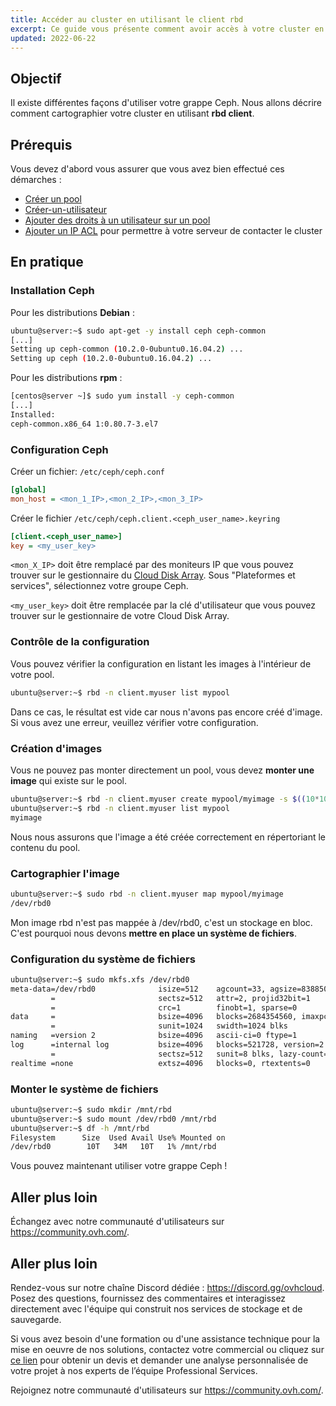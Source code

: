 ```yaml
---
title: Accéder au cluster en utilisant le client rbd
excerpt: Ce guide vous présente comment avoir accès à votre cluster en utilisant le client rbd.
updated: 2022-06-22
---
```


## Objectif

Il existe différentes façons d'utiliser votre grappe Ceph. Nous allons décrire comment cartographier votre cluster en utilisant **rbd client**.

## Prérequis

Vous devez d'abord vous assurer que vous avez bien effectué ces démarches :

- [Créer un pool](/pages/storage_and_backup/block_storage/cloud_disk_array/ceph_create_a_pool)
- [Créer-un-utilisateur](/pages/storage_and_backup/block_storage/cloud_disk_array/ceph_create_a_user)
- [Ajouter des droits à un utilisateur sur un pool](/pages/storage_and_backup/block_storage/cloud_disk_array/ceph_change_user_rights)
- [Ajouter un IP ACL](/pages/storage_and_backup/block_storage/cloud_disk_array/ceph_create_an_ip_acl) pour permettre à votre serveur de contacter le cluster

## En pratique

### Installation Ceph

Pour les distributions **Debian** :

```bash
ubuntu@server:~$ sudo apt-get -y install ceph ceph-common
[...]
Setting up ceph-common (10.2.0-0ubuntu0.16.04.2) ...
Setting up ceph (10.2.0-0ubuntu0.16.04.2) ...
```

Pour les distributions **rpm** :

```bash
[centos@server ~]$ sudo yum install -y ceph-common
[...]
Installed:
ceph-common.x86_64 1:0.80.7-3.el7
```

### Configuration Ceph

Créer un fichier: `/etc/ceph/ceph.conf`

```ini
[global]
mon_host = <mon_1_IP>,<mon_2_IP>,<mon_3_IP>
```

Créer le fichier `/etc/ceph/ceph.client.<ceph_user_name>.keyring`

```ini
[client.<ceph_user_name>]
key = <my_user_key>
```

`<mon_X_IP>` doit être remplacé par des moniteurs IP que vous pouvez trouver sur le gestionnaire du [Cloud Disk Array](https://ca.ovh.com/auth/?action=gotomanager&from=https://www.ovh.com/ca/fr/&ovhSubsidiary=qc). Sous "Plateformes et services", sélectionnez votre groupe Ceph.

`<my_user_key>` doit être remplacée par la clé d'utilisateur que vous pouvez trouver sur le gestionnaire de votre Cloud Disk Array.

### Contrôle de la configuration

Vous pouvez vérifier la configuration en listant les images à l'intérieur de votre pool.

```bash
ubuntu@server:~$ rbd -n client.myuser list mypool
```

Dans ce cas, le résultat est vide car nous n'avons pas encore créé d'image. Si vous avez une erreur, veuillez vérifier votre configuration.

### Création d'images

Vous ne pouvez pas monter directement un pool, vous devez **monter une image** qui existe sur le pool.

```bash
ubuntu@server:~$ rbd -n client.myuser create mypool/myimage -s $((10*1024*1024)) --image-format 2 --image-feature layering
ubuntu@server:~$ rbd -n client.myuser list mypool
myimage
```

Nous nous assurons que l'image a été créée correctement en répertoriant le contenu du pool.

### Cartographier l'image

```bash
ubuntu@server:~$ sudo rbd -n client.myuser map mypool/myimage
/dev/rbd0
```

Mon image rbd n'est pas mappée à /dev/rbd0, c'est un stockage en bloc. C'est pourquoi nous devons **mettre en place un système de fichiers**.

### Configuration du système de fichiers

```bash
ubuntu@server:~$ sudo mkfs.xfs /dev/rbd0
meta-data=/dev/rbd0              isize=512    agcount=33, agsize=83885056 blks
         =                       sectsz=512   attr=2, projid32bit=1
         =                       crc=1        finobt=1, sparse=0
data     =                       bsize=4096   blocks=2684354560, imaxpct=5
         =                       sunit=1024   swidth=1024 blks
naming   =version 2              bsize=4096   ascii-ci=0 ftype=1
log      =internal log           bsize=4096   blocks=521728, version=2
         =                       sectsz=512   sunit=8 blks, lazy-count=1
realtime =none                   extsz=4096   blocks=0, rtextents=0
```

### Monter le système de fichiers

```bash
ubuntu@server:~$ sudo mkdir /mnt/rbd
ubuntu@server:~$ sudo mount /dev/rbd0 /mnt/rbd
ubuntu@server:~$ df -h /mnt/rbd
Filesystem      Size  Used Avail Use% Mounted on
/dev/rbd0        10T   34M   10T   1% /mnt/rbd
```

Vous pouvez maintenant utiliser votre grappe Ceph !

## Aller plus loin

Échangez avec notre communauté d'utilisateurs sur <https://community.ovh.com/>.

## Aller plus loin

Rendez-vous sur notre chaîne Discord dédiée : <https://discord.gg/ovhcloud>. Posez des questions, fournissez des commentaires et interagissez directement avec l'équipe qui construit nos services de stockage et de sauvegarde.

Si vous avez besoin d'une formation ou d'une assistance technique pour la mise en oeuvre de nos solutions, contactez votre commercial ou cliquez sur [ce lien](https://www.ovhcloud.com/fr-ca/professional-services/) pour obtenir un devis et demander une analyse personnalisée de votre projet à nos experts de l’équipe Professional Services.

Rejoignez notre communauté d'utilisateurs sur <https://community.ovh.com/>.
